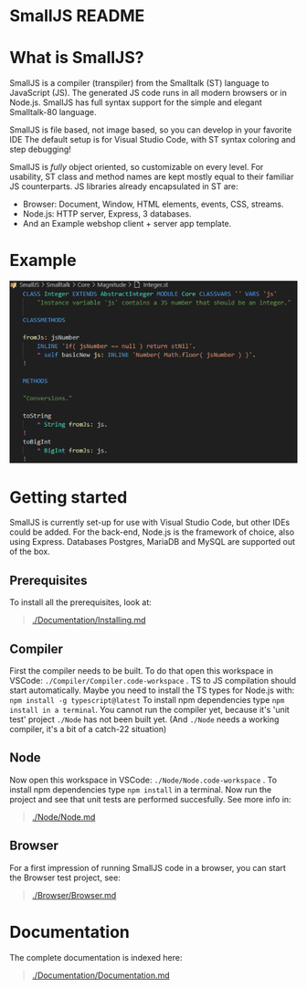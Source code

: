 # SmallJS README

# What is SmallJS?

SmallJS is a compiler (transpiler) from the Smalltalk (ST) language to JavaScript (JS).
The generated JS code runs in all modern browsers or in Node.js.
SmallJS has full syntax support for the simple and elegant Smalltalk-80 language.

SmallJS is file based, not image based, so you can develop in your favorite IDE
The default setup is for Visual Studio Code, with ST syntax coloring and step debugging!

SmallJS is *fully* object oriented, so customizable on every level.
For usability, ST class and method names are kept mostly equal to their familiar JS counterparts.
JS libraries already encapsulated in ST are:
- Browser: Document, Window, HTML elements, events, CSS, streams.
- Node.js: HTTP server, Express, 3 databases.
- And an Example webshop client + server app template.

# Example

![./Documentation/SmallJS.png](./Documentation/IntegerClass.png)

# Getting started

SmallJS is currently set-up for use with Visual Studio Code, but other IDEs could be added.
For the back-end, Node.js is the framework of choice, also using Express.
Databases Postgres, MariaDB and MySQL are supported out of the box.

## Prerequisites

To install all the prerequisites, look at:
>[./Documentation/Installing.md](./Documentation/Installing.md)

## Compiler

First the compiler needs to be built.
To do that open this workspace in VSCode: `./Compiler/Compiler.code-workspace` .
TS to JS compilation should start automatically.
Maybe you need to install the TS types for Node.js with: `npm install -g typescript@latest`
To install npm dependencies type `npm install in a terminal`.
You cannot run the compiler yet, because it's 'unit test' project `./Node` has not been built yet.
(And `./Node` needs a working compiler, it's a bit of a catch-22 situation)

## Node

Now open this workspace in VSCode: `./Node/Node.code-workspace` .
To install npm dependencies type `npm install` in a terminal.
Now run the project and see that unit tests are performed succesfully.
See more info in:
> [./Node/Node.md](./Node/Node.md)

## Browser

For a first impression of running SmallJS code in a browser, you can start the Browser test project, see:
>[./Browser/Browser.md](./Browser/Browser.md)

# Documentation

The complete documentation is indexed here:
>[./Documentation/Documentation.md](./Documentation/Documentation.md)
